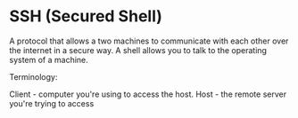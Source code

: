 # SSH (Secured Shell)

A protocol that allows a two machines to communicate with each other over the internet in a secure way. A shell allows you to talk to the operating system of a machine.

Terminology:

Client - computer you're using to access the host.
Host - the remote server you're trying to access
